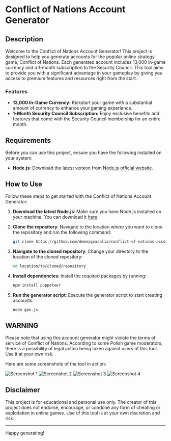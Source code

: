 # Conflict of Nations Account Generator

## Description

Welcome to the Conflict of Nations Account Generator! This project is designed to help you generate accounts for the popular online strategy game, Conflict of Nations. Each generated account includes 13,000 in-game currency and a 1-month subscription to the Security Council. This tool aims to provide you with a significant advantage in your gameplay by giving you access to premium features and resources right from the start.

### Features
- **13,000 In-Game Currency:** Kickstart your game with a substantial amount of currency to enhance your gaming experience.
- **1-Month Security Council Subscription:** Enjoy exclusive benefits and features that come with the Security Council membership for an entire month.

## Requirements

Before you can use this project, ensure you have the following installed on your system:
- **Node.js**: Download the latest version from [Node.js official website](https://nodejs.org/).

## How to Use

Follow these steps to get started with the Conflict of Nations Account Generator:

1. **Download the latest Node.js**: Make sure you have Node.js installed on your machine. You can download it [here](https://nodejs.org/).

2. **Clone the repository**: Navigate to the location where you want to clone the repository and run the following command:
    ```bash
    git clone https://github.com/demnagvasalia/conflict-of-nations-account-generator.git
    ```

3. **Navigate to the cloned repository**: Change your directory to the location of the cloned repository:
    ```bash
    cd location/to/cloned/repository
    ```

4. **Install dependencies**: Install the required packages by running:
    ```bash
    npm install puppeteer
    ```

5. **Run the generator script**: Execute the generator script to start creating accounts:
    ```bash
    node gen.js
    ```

## WARNING

Please note that using this account generator might violate the terms of service of Conflict of Nations. According to some Polish game moderators, there is a possibility of legal action being taken against users of this tool. Use it at your own risk.

Here are some screenshots of the tool in action:

![Screenshot 1](https://cdn.discordapp.com/attachments/1233799750210551839/1246919200669175828/image.png?ex=665e2380&is=665cd200&hm=36698551597749de4593c9ee68397511095d1c68f1a87fab9219364a868e3691&)
![Screenshot 2](https://cdn.discordapp.com/attachments/1233799750210551839/1246919245418201139/image.png?ex=665e238a&is=665cd20a&hm=43513e67dbc858a52c1a4a00711da9cf3a634963850d4a55c131ec8013baf570&)
![Screenshot 3](https://cdn.discordapp.com/attachments/1233799750210551839/1246919366478532679/image.png?ex=665e23a7&is=665cd227&hm=3b107b4453573b70a195857d0efe5133ffe6efae19009513e4abd065576013a8&)
![Screenshot 4](https://cdn.discordapp.com/attachments/1233799750210551839/1246919403367567493/image.png?ex=665e23b0&is=665cd230&hm=730763bf7b1f8da039598d14e8fe0166e7431049e0ada8aceaab0451ef14912e&)

## Disclaimer

This project is for educational and personal use only. The creator of this project does not endorse, encourage, or condone any form of cheating or exploitation in online games. Use of this tool is at your own discretion and risk.

---
Happy generating!
